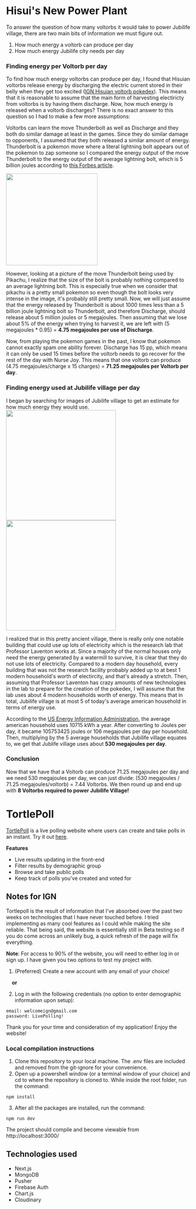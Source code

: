 # Hisui's New Power Plant
To answer the question of how many voltorbs it would take to power Jubilife village, there are two main bits of information we must figure out.
1. How much energy a voltorb can produce per day
2. How much energy Jubilife city needs per day

### Finding energy per Voltorb per day
To find how much energy voltorbs can produce per day, I found that Hisuian voltorbs release energy by discharging the electric current stored in their belly when they get too excited ([IGN Hisuian voltorb pokedex](https://www.ign.com/wikis/pokemon-legends-arceus/Hisuian_Voltorb#Hisuian_Voltorb_Pokedex_Entry)). This means that it is reasonable to assume that the main form of harvesting electiricty from voltorbs is by having them discharge. Now, how much energy is released when a voltorb discharges? There is no exact answer to this question so I had to make a few more assumptions:

Voltorbs can learn the move Thunderbolt as well as Discharge and they both do similar damage at least in the games. Since they do similar damage to opponents, I assumed that they both released a similar amount of energy. Thunderbolt is a pokemon move where a literal lightning bolt appears out of the pokemon to zap someone so I compared the energy output of the move Thunderbolt to the energy output of the average lightning bolt, which is 5 billion joules according to [this Forbes article](https://www.forbes.com/sites/statoil/2015/01/28/can-we-harvest-lightning-for-the-power-grid/?sh=4a1682571e6c).

<img src="https://static.wikia.nocookie.net/pokemonxyanime/images/d/db/Thunderbolt.png/revision/latest/scale-to-width-down/1000?cb=20140331143608" height=250>

However, looking at a picture of the move Thunderbolt being used by Pikachu, I realize that the size of the bolt is probably nothing compared to an average lightning bolt. This is especially true when we consider that pikachu is a pretty small pokemon so even though the bolt looks very intense in the image, it's probably still pretty small. Now, we will just assume that the energy released by Thunderbolt is about 1000 times less than a 5 billion joule lightning bolt so Thunderbolt, and therefore Discharge, should release about 5 million joules or 5 megajoules. Then assuming that we lose about 5% of the energy when trying to harvest it, we are left with (5 megajoules * 0.95) = **4.75 megajoules per use of Discharge**.

Now, from playing the pokemon games in the past, I know that pokemon cannot exactly spam one ability forever. Discharge has 15 pp, which means it can only be used 15 times before the voltorb needs to go recover for the rest of the day with Nurse Joy. This means that one voltorb can produce (4.75 megajoules/charge x 15 charges) = **71.25 megajoules per Voltorb per day**.

### Finding energy used at Jubilife village per day
I began by searching for images of Jubilife village to get an estimate for how much energy they would use.
<img src="https://static0.gamerantimages.com/wordpress/wp-content/uploads/2022/02/pjimage---2022-02-15T140907255.jpg" height=300>
<img src="https://i.redd.it/06i7b2roxk481.jpg" height=300>

I realized that in this pretty ancient village, there is really only one notable building that could use up lots of electricity which is the research lab that Professor Laventon works at. Since a majority of the normal houses only need the energy generated by a watermill to survive, it is clear that they do not use lots of electricity. Compared to a modern day household, every building that was not the research facility probably added up to at best 1 modern household's worth of electircity, and that's already a stretch. Then, assuming that Professor Laventon has crazy amounts of new technologies in the lab to prepare for the creation of the pokedex, I will assume that the lab uses about 4 modern households worth of energy. This means that in total, Jubilife village is at most 5 of today's average american household in terms of energy use.

According to the [US Energy Information Administration](https://www.eia.gov/tools/faqs/faq.php?id=97&t=3#:~:text=In%202020%2C%20the%20average%20annual,about%20893%20kWh%20per%20month.), the average american household uses 10715 kWh a year. After converting to Joules per day, it became 105753425 joules or 106 megajoules per day per household. Then, multiplying by the 5 average households that Jubilife village equates to, we get that Jublife village uses about **530 megajoules per day**.

### Conclusion
Now that we have that a Voltorb can produce 71.25 megajoules per day and we need 530 megajoules per day, we can just divide:
(530 megajoules / 71.25 megajoules/voltorb) = 7.44 Voltorbs. We then round up and end up with **8 Voltorbs required to power Jubilife Village!**

# TortlePoll

[TortlePoll](https://tortlepoll.vercel.app/) is a live polling website where users can create and take polls in an instant. Try it out [here](https://tortlepoll.vercel.app/).

**Features**
- Live results updating in the front-end
- Filter results by demographic group
- Browse and take public polls
- Keep track of polls you've created and voted for

## Notes for IGN
Tortlepoll is the result of information that I've absorbed over the past two weeks on technologies that I have never touched before. I tried implementing as many cool features as I could while making the site reliable. That being said, the website is essentially still in Beta testing so if you do come across an unlikely bug, a quick refresh of the page will fix everything.

**Note**: For access to 90% of the website, you will need to either log in or sign up. I have given you two options to test my project with.
1. (Preferred) Create a new account with any email of your choice!

&nbsp;&nbsp;&nbsp;&nbsp;**or**

2. Log in with the following credentials (no option to enter demographic information upon setup):
```
email: welcomeign@gmail.com
password: LivePolling!
```

Thank you for your time and consideration of my application! Enjoy the website!

### Local compilation instructions
1. Clone this repository to your local machine. The .env files are included and removed from the git-ignore for your convenience.
2. Open up a powershell window (or a terminal window of your choice) and cd to where the repository is cloned to. While inside the root folder, run the command:
```
npm install
```
3. After all the packages are installed, run the command: 
```
npm run dev
```
The project should compile and become viewable from http://localhost:3000/

## Technologies used
- Next.js
- MongoDB
- Pusher
- Firebase Auth
- Chart.js
- Cloudinary
